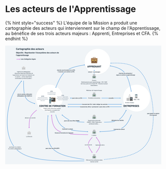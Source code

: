 # Les acteurs de l'Apprentissage

{% hint style="success" %}
L'équipe de la Mission a produit une cartographie des acteurs qui interviennent sur le champ de l'Apprentissage, au bénéfice de ses trois acteurs majeurs : Apprenti, Entreprises et CFA.
{% endhint %}

![Cartographie des acteurs de l&apos;Apprentissage](../.gitbook/assets/cartographie-des-acteurs-de-lapprentissage-2x.png)



